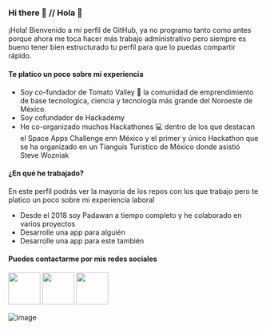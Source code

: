 ### Hi there 👋 // Hola 👋

¡Hola! Bienvenido a mi perfil de GitHub, ya no programo tanto como antes porque ahora me toca hacer más trabajo administrativo pero siempre es bueno tener bien estructurado tu perfil para que lo puedas compartir rápido.

#### Te platico un poco sobre mi experiencia
- Soy co-fundador de Tomato Valley 🍅 la comunidad de emprendimiento de base tecnologíca, ciencia y tecnología más grande del Noroeste de México.
- Soy cofundador de Hackademy
- He co-organizado muchos Hackathones 💻 dentro de los que destacan el Space Apps Challenge enn México y el primer y único Hackathon que se ha organizado en un Tianguis Turistico de México donde asistió Steve Wozniak

#### ¿En qué he trabajado?
En este perfil podrás ver la mayoria de los repos con los que trabajo pero te platico un poco sobre mi experiencia laboral

- Desde el 2018 soy Padawan a tiempo completo y he colaborado en varios proyectos
- Desarrolle una app para alguién
- Desarrolle una app para este también


#### Puedes contactarme por mis redes sociales
[<img width="64px" src="https://user-images.githubusercontent.com/4219346/112545039-f91bbf00-8d74-11eb-9be2-9334b8cb949e.png">](https://facebook.com/jfgg)
[<img width="64px" src="https://user-images.githubusercontent.com/4219346/112545357-5d3e8300-8d75-11eb-876d-15d0b6aeaea6.png">](https://twitter.com/jfgg)
[<img width="64px" src="https://user-images.githubusercontent.com/4219346/112545517-87904080-8d75-11eb-9cdc-64a2c380e91b.png">](https://www.linkedin.com/in/fernando-gallardo-40b12857/)

![image](https://user-images.githubusercontent.com/4219346/112545848-eb1a6e00-8d75-11eb-84bb-e3f8a9f31b6c.png)


<!--
**jfgg/jfgg** is a ✨ _special_ ✨ repository because its `README.md` (this file) appears on your GitHub profile.

Here are some ideas to get you started:

- 🔭 I’m currently working on ...
- 🌱 I’m currently learning ...
- 👯 I’m looking to collaborate on ...
- 🤔 I’m looking for help with ...
- 💬 Ask me about ...
- 📫 How to reach me: ...
- 😄 Pronouns: ...
- ⚡ Fun fact: ...
-->
